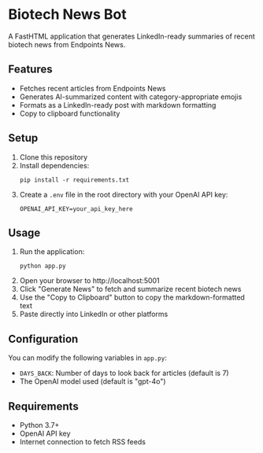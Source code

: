 # Biotech News Bot

A FastHTML application that generates LinkedIn-ready summaries of recent biotech news from Endpoints News.

## Features

- Fetches recent articles from Endpoints News
- Generates AI-summarized content with category-appropriate emojis
- Formats as a LinkedIn-ready post with markdown formatting
- Copy to clipboard functionality

## Setup

1. Clone this repository
2. Install dependencies:
   ```
   pip install -r requirements.txt
   ```
3. Create a `.env` file in the root directory with your OpenAI API key:
   ```
   OPENAI_API_KEY=your_api_key_here
   ```

## Usage

1. Run the application:
   ```
   python app.py
   ```
2. Open your browser to http://localhost:5001
3. Click "Generate News" to fetch and summarize recent biotech news
4. Use the "Copy to Clipboard" button to copy the markdown-formatted text
5. Paste directly into LinkedIn or other platforms

## Configuration

You can modify the following variables in `app.py`:
- `DAYS_BACK`: Number of days to look back for articles (default is 7)
- The OpenAI model used (default is "gpt-4o")

## Requirements

- Python 3.7+
- OpenAI API key
- Internet connection to fetch RSS feeds 